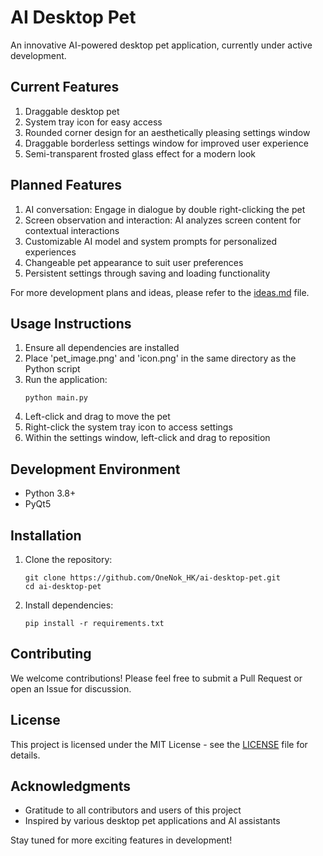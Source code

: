 # AI Desktop Pet

An innovative AI-powered desktop pet application, currently under active development.

## Current Features

1. Draggable desktop pet
2. System tray icon for easy access
3. Rounded corner design for an aesthetically pleasing settings window
4. Draggable borderless settings window for improved user experience
5. Semi-transparent frosted glass effect for a modern look

## Planned Features

1. AI conversation: Engage in dialogue by double right-clicking the pet
2. Screen observation and interaction: AI analyzes screen content for contextual interactions
3. Customizable AI model and system prompts for personalized experiences
4. Changeable pet appearance to suit user preferences
5. Persistent settings through saving and loading functionality

For more development plans and ideas, please refer to the [ideas.md](ideas.md) file.

## Usage Instructions

1. Ensure all dependencies are installed
2. Place 'pet_image.png' and 'icon.png' in the same directory as the Python script
3. Run the application:
   ```
   python main.py
   ```
4. Left-click and drag to move the pet
5. Right-click the system tray icon to access settings
6. Within the settings window, left-click and drag to reposition

## Development Environment

- Python 3.8+
- PyQt5

## Installation

1. Clone the repository:
   ```
   git clone https://github.com/OneNok_HK/ai-desktop-pet.git
   cd ai-desktop-pet
   ```

2. Install dependencies:
   ```
   pip install -r requirements.txt
   ```

## Contributing

We welcome contributions! Please feel free to submit a Pull Request or open an Issue for discussion.

## License

This project is licensed under the MIT License - see the [LICENSE](LICENSE) file for details.

## Acknowledgments

- Gratitude to all contributors and users of this project
- Inspired by various desktop pet applications and AI assistants

Stay tuned for more exciting features in development!
